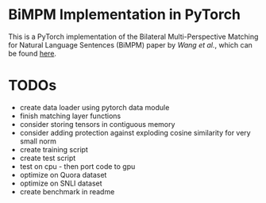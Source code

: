 # BiMPM Implementation in PyTorch
This is a PyTorch implementation of the Bilateral Multi-Perspective Matching for Natural Language Sentences (BiMPM) paper by <em>Wang et al.</em>, which can be found [here](https://arxiv.org/pdf/1702.03814v3.pdf).

# TODOs
- create data loader using pytorch data module
- finish matching layer functions
- consider storing tensors in contiguous memory 
- consider adding protection against exploding cosine similarity for very small norm
- create training script
- create test script
- test on cpu - then port code to gpu
- optimize on Quora dataset
- optimize on SNLI dataset
- create benchmark in readme
